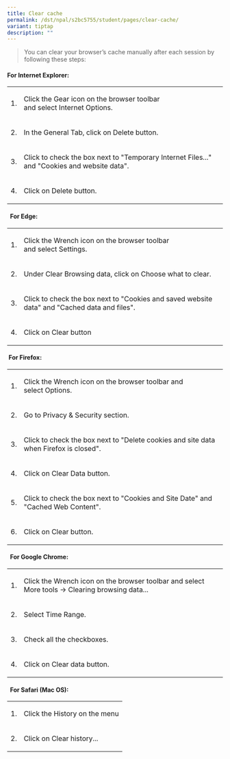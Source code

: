```yaml
---
title: Clear cache
permalink: /dst/npal/s2bc5755/student/pages/clear-cache/
variant: tiptap
description: ""
---
```

<blockquote>
<p>You can clear your browser’s cache manually after each session by following
these steps:</p>
</blockquote>
<h4>For Internet Explorer:</h4>
<table>
<tbody>
<tr>
<td rowspan="1" colspan="1">
<p>1.</p>
</td>
<td rowspan="1" colspan="1">
<p>Click&nbsp;the Gear&nbsp;icon&nbsp;on the browser toolbar and&nbsp;select&nbsp;Internet
Options.</p>
</td>
</tr>
<tr>
<td rowspan="1" colspan="1">
<p>2.</p>
</td>
<td rowspan="1" colspan="1">
<p>In the General Tab, click on Delete button.</p>
</td>
</tr>
<tr>
<td rowspan="1" colspan="1">
<p>3.</p>
</td>
<td rowspan="1" colspan="1">
<p>Click to check the box next to "Temporary Internet Files..." and "Cookies
and website data".</p>
</td>
</tr>
<tr>
<td rowspan="1" colspan="1">
<p>4.</p>
</td>
<td rowspan="1" colspan="1">
<p>Click on&nbsp;Delete button.</p>
</td>
</tr>
</tbody>
</table>
<h4>&nbsp;&nbsp;For Edge:</h4>
<table>
<tbody>
<tr>
<td rowspan="1" colspan="1">
<p>1.</p>
</td>
<td rowspan="1" colspan="1">
<p>Click&nbsp;the&nbsp;Wrench&nbsp;icon&nbsp;on the browser toolbar and&nbsp;select&nbsp;Settings.</p>
</td>
</tr>
<tr>
<td rowspan="1" colspan="1">
<p>2.</p>
</td>
<td rowspan="1" colspan="1">
<p>Under Clear Browsing data, click on Choose what to clear.</p>
</td>
</tr>
<tr>
<td rowspan="1" colspan="1">
<p>3.</p>
</td>
<td rowspan="1" colspan="1">
<p>Click to check the box next to "Cookies and saved website data" and "Cached
data and files".</p>
</td>
</tr>
<tr>
<td rowspan="1" colspan="1">
<p>4.</p>
</td>
<td rowspan="1" colspan="1">
<p>Click on&nbsp;Clear&nbsp;button​</p>
</td>
</tr>
</tbody>
</table>
<h4>&nbsp;For Firefox: &nbsp;</h4>
<table>
<tbody>
<tr>
<td rowspan="1" colspan="1">
<p>1.</p>
</td>
<td rowspan="1" colspan="1">
<p>Click&nbsp;the Wrench icon&nbsp;on the browser toolbar​ and select&nbsp;Options.</p>
</td>
</tr>
<tr>
<td rowspan="1" colspan="1">
<p>2.</p>
</td>
<td rowspan="1" colspan="1">
<p>Go to Privacy &amp; Security section.</p>
</td>
</tr>
<tr>
<td rowspan="1" colspan="1">
<p>3.</p>
</td>
<td rowspan="1" colspan="1">
<p>Click to check the box next to "Delete cookies and site data when Firefox
is closed".</p>
</td>
</tr>
<tr>
<td rowspan="1" colspan="1">
<p>4.</p>
</td>
<td rowspan="1" colspan="1">
<p>Click on Clear Data button.</p>
</td>
</tr>
<tr>
<td rowspan="1" colspan="1">
<p>5.</p>
</td>
<td rowspan="1" colspan="1">
<p>Click to check the box next to "Cookies and Site Date" and "Cached Web
Content"​.</p>
</td>
</tr>
<tr>
<td rowspan="1" colspan="1">
<p>6.</p>
</td>
<td rowspan="1" colspan="1">
<p>Click on Clear button.</p>
</td>
</tr>
</tbody>
</table>
<h4>&nbsp;&nbsp;For Google Chrome: &nbsp;</h4>
<table>
<tbody>
<tr>
<td rowspan="1" colspan="1">
<p>1.</p>
</td>
<td rowspan="1" colspan="1">
<p>Click the Wrench icon on the browser toolbar and select More tools -&gt;
Clearing browsing data...</p>
</td>
</tr>
<tr>
<td rowspan="1" colspan="1">
<p>2.</p>
</td>
<td rowspan="1" colspan="1">
<p>Select Time Range.</p>
</td>
</tr>
<tr>
<td rowspan="1" colspan="1">
<p>3.</p>
</td>
<td rowspan="1" colspan="1">
<p>Check all the checkboxes.</p>
</td>
</tr>
<tr>
<td rowspan="1" colspan="1">
<p>4.</p>
</td>
<td rowspan="1" colspan="1">
<p>Click on&nbsp;Clear data&nbsp;button.</p>
</td>
</tr>
</tbody>
</table>
<h4>&nbsp; For Safari (Mac OS): &nbsp;&nbsp;</h4>
<table>
<tbody>
<tr>
<td rowspan="1" colspan="1">
<p>1.</p>
</td>
<td rowspan="1" colspan="1">
<p>Click the&nbsp;History&nbsp;on the menu</p>
</td>
</tr>
<tr>
<td rowspan="1" colspan="1">
<p>2.</p>
</td>
<td rowspan="1" colspan="1">
<p>Click on&nbsp;Clear history...&nbsp;</p>
</td>
</tr>
</tbody>
</table>
<p></p>